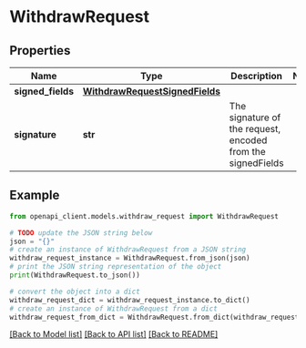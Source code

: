 # WithdrawRequest


## Properties

Name | Type | Description | Notes
------------ | ------------- | ------------- | -------------
**signed_fields** | [**WithdrawRequestSignedFields**](WithdrawRequestSignedFields.md) |  | 
**signature** | **str** | The signature of the request, encoded from the signedFields | 

## Example

```python
from openapi_client.models.withdraw_request import WithdrawRequest

# TODO update the JSON string below
json = "{}"
# create an instance of WithdrawRequest from a JSON string
withdraw_request_instance = WithdrawRequest.from_json(json)
# print the JSON string representation of the object
print(WithdrawRequest.to_json())

# convert the object into a dict
withdraw_request_dict = withdraw_request_instance.to_dict()
# create an instance of WithdrawRequest from a dict
withdraw_request_from_dict = WithdrawRequest.from_dict(withdraw_request_dict)
```
[[Back to Model list]](../README.md#documentation-for-models) [[Back to API list]](../README.md#documentation-for-api-endpoints) [[Back to README]](../README.md)


